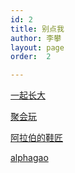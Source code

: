 ```yaml
---
id: 2
title: 别点我 
author: 李攀
layout: page
order:  2

---
```


[一起长大](https://kid17.com)

[聚会玩](http://juhuiwan.cn)

[阿拉伯的鞋匠](https://heyuanfei.com/)

[alphagao](http://alphagao.com)

